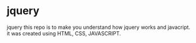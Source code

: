 # jquery
jquery this repo is to make you understand how jquery works and javacript. it was created using HTML, CSS, JAVASCRIPT.
